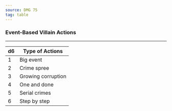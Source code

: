```yaml
---
source: DMG 75
tag: table
---
```


### Event-Based Villain Actions
---
|d6|Type of Actions|
|----|------------|
|1|Big event|
|2|Crime spree|
|3|Growing corruption|
|4|One and done|
|5|Serial crimes|
|6|Step by step|
